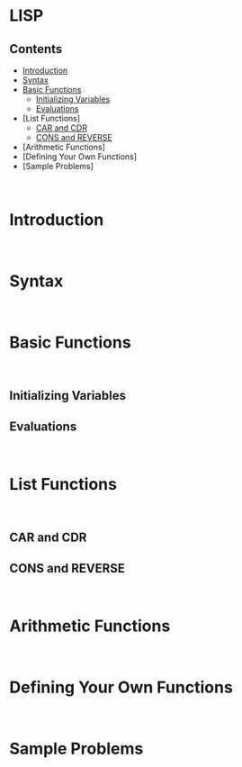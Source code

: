 # LISP

## Contents
- [Introduction](#introduction)
- [Syntax](#syntax)
- [Basic Functions](#basicfunctions)
  - [Initializing Variables](#initializingvariables)
  - [Evaluations](#evaluations)
- [List Functions]
  - [CAR and CDR](#carandcdr)
  - [CONS and REVERSE](#consandreverse)
- [Arithmetic Functions]
- [Defining Your Own Functions]
- [Sample Problems]

<br>

# Introduction

<br>

# Syntax

<br>

# Basic Functions

<br>

## Initializing Variables

## Evaluations

<br>

# List Functions

<br>

## CAR and CDR

## CONS and REVERSE

<br>

# Arithmetic Functions

<br>

# Defining Your Own Functions

<br>

# Sample Problems

<br>

